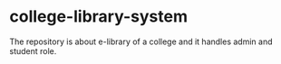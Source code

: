 # college-library-system

The repository is about e-library of a college and it handles admin and student role.
